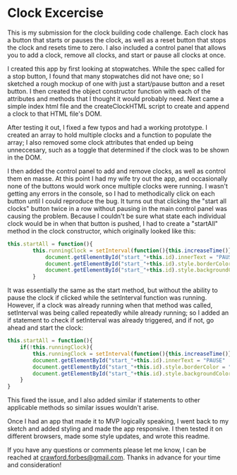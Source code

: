 # Clock Excercise

This is my submission for the clock building code challenge. Each clock has a button that starts or pauses the clock, as well as a reset button that stops the clock and resets time to zero. I also included a control panel that allows you to add a clock, remove all clocks, and start or pause all clocks at once. 

I created this app by first looking at stopwatches. While the spec called for a stop button, I found that many stopwatches did not have one; so I sketched a rough mockup of one with just a start/pause button and a reset button. I then created the object constructor function with each of the attributes and methods that I thought it would probably need. Next came a simple index html file and the createClockHTML script to create and append a clock to that HTML file's DOM. 

After testing it out, I fixed a few typos and had a working prototype. I created an array to hold multiple clocks and a function to populate the array; I also removed some clock attributes that ended up being unneccesary, such as a toggle that determined if the clock was to be shown in the DOM. 

I then added the control panel to add and remove clocks, as well as control them en masse. At this point I had my wife try out the app, and occasionally none of the buttons would work once multiple clocks were running. I wasn't getting any errors in the console, so I had to methodically click on each button until I could reproduce the bug. It turns out that clicking the "start all clocks" button twice in a row without pausing in the main control panel was causing the problem. Because I couldn't be sure what state each individual clock would be in when that button is pushed, I had to create a "startAll" method in the clock constructor, which originally looked like this:

```javascript
this.startAll = function(){
		this.runningClock = setInterval(function(){this.increaseTime()}.bind(this), this.interval)
			document.getElementById("start_"+this.id).innerText = "PAUSE"
			document.getElementById("start_"+this.id).style.borderColor = "firebrick"
			document.getElementById("start_"+this.id).style.backgroundColor = "red"
		}
```
It was essentially the same as the start method, but without the ability to pause the clock if clicked while the setInterval function was running. However, if a clock was already running when that method was called, setInterval was being called repeatedly while already running; so I added an if statement to check if setInterval was already triggered, and if not, go ahead and start the clock:

```javascript
this.startAll = function(){
	if(!this.runningClock){
		this.runningClock = setInterval(function(){this.increaseTime()}.bind(this), this.interval)
		document.getElementById("start_"+this.id).innerText = "PAUSE"
		document.getElementById("start_"+this.id).style.borderColor = "firebrick"
		document.getElementById("start_"+this.id).style.backgroundColor = "red"
	}
}
```

This fixed the issue, and I also added similar if statements to other applicable methods so similar issues wouldn't arise.

Once I had an app that made it to MVP logically speaking, I went back to my sketch and added styling and made the app responsive. I then tested it on different browsers, made some style updates, and wrote this readme.

If you have any questions or comments please let me know, I can be reached at crawford.forbes@gmail.com. Thanks in advance for your time and consideration!

